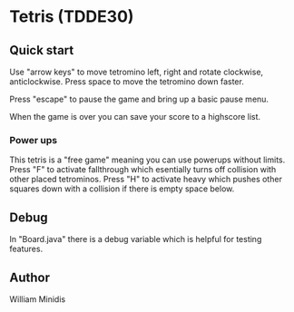 # Tetris (TDDE30)
## Quick start
Use "arrow keys" to move tetromino left, right and rotate clockwise, anticlockwise.
Press space to move the tetromino down faster.

Press "escape" to pause the game and bring up a basic pause menu.

When the game is over you can save your score to a highscore list.

### Power ups
This tetris is a "free game" meaning you can use powerups without limits. 
Press "F" to activate fallthrough which esentially turns off collision with other placed
tetrominos. Press "H" to activate heavy which pushes other squares down with a collision
if there is empty space below.

## Debug
In "Board.java" there is a debug variable which is helpful for testing features.

## Author
William Minidis
